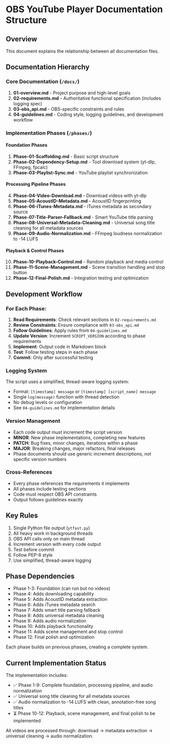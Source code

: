 # OBS YouTube Player Documentation Structure

## Overview
This document explains the relationship between all documentation files.

## Documentation Hierarchy

### Core Documentation (`/docs/`)
1. **01-overview.md** - Project purpose and high-level goals
2. **02-requirements.md** - Authoritative functional specification (includes logging spec)
3. **03-obs_api.md** - OBS-specific constraints and rules
4. **04-guidelines.md** - Coding style, logging guidelines, and development workflow

### Implementation Phases (`/phases/`)

#### Foundation Phases
1. **Phase-01-Scaffolding.md** - Basic script structure
2. **Phase-02-Dependency-Setup.md** - Tool download system (yt-dlp, FFmpeg, fpcalc)
3. **Phase-03-Playlist-Sync.md** - YouTube playlist synchronization

#### Processing Pipeline Phases
4. **Phase-04-Video-Download.md** - Download videos with yt-dlp
5. **Phase-05-AcoustID-Metadata.md** - AcoustID fingerprinting
6. **Phase-06-iTunes-Metadata.md** - iTunes metadata as secondary source
7. **Phase-07-Title-Parser-Fallback.md** - Smart YouTube title parsing
8. **Phase-08-Universal-Metadata-Cleaning.md** - Universal song title cleaning for all metadata sources
9. **Phase-09-Audio-Normalization.md** - FFmpeg loudness normalization to -14 LUFS

#### Playback & Control Phases
10. **Phase-10-Playback-Control.md** - Random playback and media control
11. **Phase-11-Scene-Management.md** - Scene transition handling and stop button
12. **Phase-12-Final-Polish.md** - Integration testing and optimization

## Development Workflow

### For Each Phase:
1. **Read Requirements**: Check relevant sections in `02-requirements.md`
2. **Review Constraints**: Ensure compliance with `03-obs_api.md`
3. **Follow Guidelines**: Apply rules from `04-guidelines.md`
4. **Update Version**: Increment `SCRIPT_VERSION` according to phase requirements
5. **Implement**: Output code in Markdown block
6. **Test**: Follow testing steps in each phase
7. **Commit**: Only after successful testing

### Logging System
The script uses a simplified, thread-aware logging system:
- Format: `[timestamp] message` or `[timestamp] [script_name] message`
- Single `log(message)` function with thread detection
- No debug levels or configuration
- See `04-guidelines.md` for implementation details

### Version Management
- Each code output must increment the script version
- **MINOR**: New phase implementations, completing new features
- **PATCH**: Bug fixes, minor changes, iterations within a phase
- **MAJOR**: Breaking changes, major refactors, final releases
- Phase documents should use generic increment descriptions, not specific version numbers

### Cross-References
- Every phase references the requirements it implements
- All phases include testing sections
- Code must respect OBS API constraints
- Output follows guidelines exactly

## Key Rules
1. Single Python file output (`ytfast.py`)
2. All heavy work in background threads
3. OBS API calls only on main thread
4. Increment version with every code output
5. Test before commit
6. Follow PEP-8 style
7. Use simplified, thread-aware logging

## Phase Dependencies
- Phase 1-3: Foundation (can run but no videos)
- Phase 4: Adds downloading capability
- Phase 5: Adds AcoustID metadata extraction
- Phase 6: Adds iTunes metadata search
- Phase 7: Adds smart title parsing fallback
- Phase 8: Adds universal metadata cleaning
- Phase 9: Adds audio normalization
- Phase 10: Adds playback functionality
- Phase 11: Adds scene management and stop control
- Phase 12: Final polish and optimization

Each phase builds on previous phases, creating a complete system.

## Current Implementation Status
The implementation includes:
- ✅ Phase 1-9: Complete foundation, processing pipeline, and audio normalization
- ✅ Universal song title cleaning for all metadata sources
- ✅ Audio normalization to -14 LUFS with clean, annotation-free song titles
- ⏳ Phase 10-12: Playback, scene management, and final polish to be implemented

All videos are processed through: download → metadata extraction → universal cleaning → audio normalization.

